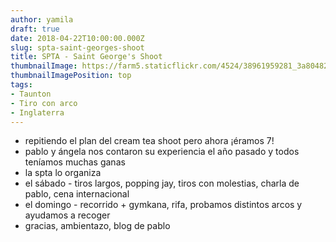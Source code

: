 ```yaml
---
author: yamila
draft: true
date: 2018-04-22T10:00:00.000Z
slug: spta-saint-georges-shoot
title: SPTA - Saint George's Shoot
thumbnailImage: https://farm5.staticflickr.com/4524/38961959281_3a80482ee5_c.jpg
thumbnailImagePosition: top
tags:
- Taunton
- Tiro con arco
- Inglaterra
---
```


- repitiendo el plan del cream tea shoot  pero ahora ¡éramos 7!
- pablo y ángela nos contaron su experiencia el año pasado y todos teníamos muchas ganas
- la spta lo organiza
- el sábado - tiros largos, popping jay, tiros con molestias, charla de pablo, cena internacional
- el domingo - recorrido + gymkana, rifa, probamos distintos arcos y ayudamos a recoger
- gracias, ambientazo, blog de pablo
